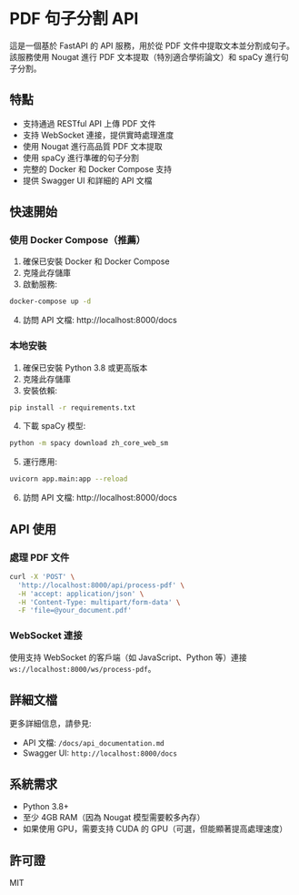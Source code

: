 # PDF 句子分割 API

這是一個基於 FastAPI 的 API 服務，用於從 PDF 文件中提取文本並分割成句子。該服務使用 Nougat 進行 PDF 文本提取（特別適合學術論文）和 spaCy 進行句子分割。

## 特點

- 支持通過 RESTful API 上傳 PDF 文件
- 支持 WebSocket 連接，提供實時處理進度
- 使用 Nougat 進行高品質 PDF 文本提取
- 使用 spaCy 進行準確的句子分割
- 完整的 Docker 和 Docker Compose 支持
- 提供 Swagger UI 和詳細的 API 文檔

## 快速開始

### 使用 Docker Compose（推薦）

1. 確保已安裝 Docker 和 Docker Compose
2. 克隆此存儲庫
3. 啟動服務:

```bash
docker-compose up -d
```

4. 訪問 API 文檔: http://localhost:8000/docs

### 本地安裝

1. 確保已安裝 Python 3.8 或更高版本
2. 克隆此存儲庫
3. 安裝依賴:

```bash
pip install -r requirements.txt
```

4. 下載 spaCy 模型:

```bash
python -m spacy download zh_core_web_sm
```

5. 運行應用:

```bash
uvicorn app.main:app --reload
```

6. 訪問 API 文檔: http://localhost:8000/docs

## API 使用

### 處理 PDF 文件

```bash
curl -X 'POST' \
  'http://localhost:8000/api/process-pdf' \
  -H 'accept: application/json' \
  -H 'Content-Type: multipart/form-data' \
  -F 'file=@your_document.pdf'
```

### WebSocket 連接

使用支持 WebSocket 的客戶端（如 JavaScript、Python 等）連接 `ws://localhost:8000/ws/process-pdf`。

## 詳細文檔

更多詳細信息，請參見:

- API 文檔: `/docs/api_documentation.md`
- Swagger UI: `http://localhost:8000/docs`

## 系統需求

- Python 3.8+
- 至少 4GB RAM（因為 Nougat 模型需要較多內存）
- 如果使用 GPU，需要支持 CUDA 的 GPU（可選，但能顯著提高處理速度）

## 許可證

MIT 